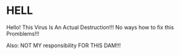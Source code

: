 # HELL

Hello! This Virus Is An Actual Destruction!!! No ways how to fix this Promblems!!!

Also:
  NOT MY responsibility FOR THIS DAM!!!
